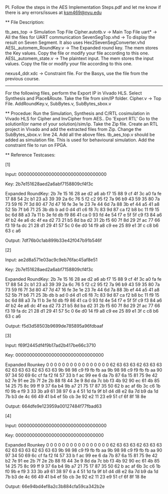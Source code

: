 Pl. Follow the steps in the AES Implementation Steps.pdf and let me know if there is any errors/issues at ksm469@nyu.edu

** File Description:

tb_aes_top      -> Simulation Top File
Cipher.autotb.v -> Main Top File
uart*           -> All the files for UART communication
SevenSegTop.vhd -> To display the result on Seven Segment. It also uses Hex2SevenSegConverter.vhd
AESL_automem_RoundKey.v -> The Expanded round key. The mem stores the Key values. Copy the file or modify your file according to this one.
AESL_automem_state.v    -> The plaintext input. The mem stores the input values. Copy the file or modify your file according to this one.

nexus4_ddr.xdc  -> Constraint file. For the Basys, use the file from the previous course.

--------------------------
For the following files, perform the Export IP in Vivado HLS. Select Synthesis and Place&Route. Take the file from sim/IP folder.
Cipher.v -> Top File.
AddRoundKey.v, SubBytes.v, SubBytes_sbox.v


** Procedue:
Run the Simulation, Synthesis and C/RTL cosimulation in Vivado HLS for Cipher and InvCipher from AES..
Do 'Export RTL'
Go to the solution1(or name of your solution)/sim/ip. Take the Zip file. 
Create an RTL project in Vivado and add the extracted files from Zip.
Change the SubBytes_sbox.v: line 24.
Add all the above files. tb_aes_top.v should be added as simulation file. This is used for behavioural simulation.
Add the constraint file to run on FPGA.

** Reference Testcases:


[1]


Input:  00000000000000000000000000000000


Key:    2b7e151628aed2a6abf7158809cf4f3c


Expanded RoundKey: 2b  7e  15  16  28  ae  d2  a6  ab  f7  15  88  9  cf  4f  3c  a0  fa  fe  17  88  54  2c  b1  23  a3  39  39  2a  6c  76  5  f2  c2  95  f2  7a  96  b9  43  59  35  80  7a  73  59  f6  7f  3d  80  47  7d  47  16  fe  3e  1e  23  7e  44  6d  7a  88  3b  ef  44  a5  41  a8  52  5b  7f  b6  71  25  3b  db  b  ad  0  d4  d1  c6  f8  7c  83  9d  87  ca  f2  b8  bc  11  f9  15  bc  6d  88  a3  7a  11  b  3e  fd  db  f9  86  41  ca  0  93  fd  4e  54  f7  e  5f  5f  c9  f3  84  a6  4f  b2  4e  a6  dc  4f  ea  d2  73  21  b5  8d  ba  d2  31  2b  f5  60  7f  8d  29  2f  ac  77  66  f3  19  fa  dc  21  28  d1  29  41  57  5c  0  6e  d0  14  f9  a8  c9  ee  25  89  e1  3f  c  c8  b6  63  c  a6 

Output: 7df76b0c1ab899b33e42f047b91b546f

[2]


Input: ae2d8a571e03ac9c9eb76fac45af8e51

Key:    2b7e151628aed2a6abf7158809cf4f3c

Expanded RoundKey: 2b  7e  15  16  28  ae  d2  a6  ab  f7  15  88  9  cf  4f  3c  a0  fa  fe  17  88  54  2c  b1  23  a3  39  39  2a  6c  76  5  f2  c2  95  f2  7a  96  b9  43  59  35  80  7a  73  59  f6  7f  3d  80  47  7d  47  16  fe  3e  1e  23  7e  44  6d  7a  88  3b  ef  44  a5  41  a8  52  5b  7f  b6  71  25  3b  db  b  ad  0  d4  d1  c6  f8  7c  83  9d  87  ca  f2  b8  bc  11  f9  15  bc  6d  88  a3  7a  11  b  3e  fd  db  f9  86  41  ca  0  93  fd  4e  54  f7  e  5f  5f  c9  f3  84  a6  4f  b2  4e  a6  dc  4f  ea  d2  73  21  b5  8d  ba  d2  31  2b  f5  60  7f  8d  29  2f  ac  77  66  f3  19  fa  dc  21  28  d1  29  41  57  5c  0  6e  d0  14  f9  a8  c9  ee  25  89  e1  3f  c  c8  b6  63  c  a6 

Output: f5d3d58503b9699de785895a96fdbaaf

[3]


Input: f69f2445df4f9b17ad2b417be66c3710


Key:  00000000000000000000000000000000


Expanded Rounkey 0  0  0  0  0  0  0  0  0  0  0  0  0  0  0  0  62  63  63  63  62  63  63  63  62  63  63  63  62  63  63  63  9b  98  98  c9  f9  fb  fb  aa  9b  98  98  c9  f9  fb  fb  aa  90  97  34  50  69  6c  cf  fa  f2  f4  57  33  b  f  ac  99  ee  6  da  7b  87  6a  15  81  75  9e  42  b2  7e  91  ee  2b  7f  2e  2b  88  f8  44  3e  9  8d  da  7c  bb  f3  4b  92  90  ec  61  4b  85  14  25  75  8c  99  ff  9  37  6a  b4  9b  a7  21  75  17  87  35  50  62  b  ac  af  6b  3c  c6  1b  f0  9b  e  f9  3  33  3b  a9  61  38  97  6  a  4  51  1d  fa  9f  b1  d4  d8  e2  8a  7d  b9  da  1d  7b  b3  de  4c  66  49  41  b4  ef  5b  cb  3e  92  e2  11  23  e9  51  cf  6f  8f  18  8e 

Output: 664dfe9e123959a00127484f77fbad63

[4]


Input: 00000000000000000000000000000000


Key:  00000000000000000000000000000000


Expanded Rounkey 0  0  0  0  0  0  0  0  0  0  0  0  0  0  0  0  62  63  63  63  62  63  63  63  62  63  63  63  62  63  63  63  9b  98  98  c9  f9  fb  fb  aa  9b  98  98  c9  f9  fb  fb  aa  90  97  34  50  69  6c  cf  fa  f2  f4  57  33  b  f  ac  99  ee  6  da  7b  87  6a  15  81  75  9e  42  b2  7e  91  ee  2b  7f  2e  2b  88  f8  44  3e  9  8d  da  7c  bb  f3  4b  92  90  ec  61  4b  85  14  25  75  8c  99  ff  9  37  6a  b4  9b  a7  21  75  17  87  35  50  62  b  ac  af  6b  3c  c6  1b  f0  9b  e  f9  3  33  3b  a9  61  38  97  6  a  4  51  1d  fa  9f  b1  d4  d8  e2  8a  7d  b9  da  1d  7b  b3  de  4c  66  49  41  b4  ef  5b  cb  3e  92  e2  11  23  e9  51  cf  6f  8f  18  8e 

Output: 66e94bd4ef8a2c3b884cfa59ca342b2e






